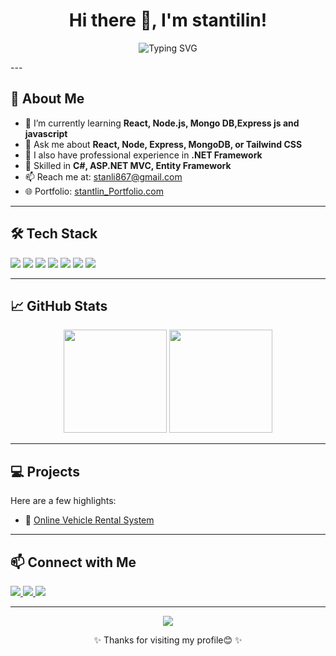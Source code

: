 <!-- Profile README.md -->

<h1 align="center">Hi there 👋, I'm stantilin!</h1>

<p align="center">
  <img src="https://readme-typing-svg.demolab.com?font=Fira+Code&pause=1000&center=true&vCenter=true&width=435&lines=MERN+Stack+Developer;React+%7C+Node.js+%7C+MongoDB+%7C+Express;Building+Beautiful+UIs+%F0%9F%92%BB" alt="Typing SVG" />
</p>
<!-- Lifelong+Learner+%F0%9F%8E%93; -->
---

## 🚀 About Me

<!-- - 🔭 I’m currently working on **[Your Current Project or Freelance]** -->
- 🌱 I’m currently learning **React, Node.js, Mongo DB,Express js and javascript**
- 💬 Ask me about **React, Node, Express, MongoDB, or Tailwind CSS**
- 💼 I also have professional experience in **.NET Framework**
- 🧠 Skilled in **C#, ASP.NET MVC, Entity Framework**
- 📫 Reach me at: [stanli867@gmail.com](stanli867@gmail.com)
- 🌐 Portfolio: [stantlin_Portfolio.com](https://stantlinportfolio.netlify.app/)

---

## 🛠️ Tech Stack

<p align="left">
  <img src="https://img.shields.io/badge/Code-React.js-61DAFB?style=for-the-badge&logo=react&logoColor=black" />
  <img src="https://img.shields.io/badge/Code-Node.js-339933?style=for-the-badge&logo=nodedotjs&logoColor=white" />
  <img src="https://img.shields.io/badge/Code-Express.js-black?style=for-the-badge&logo=express&logoColor=white" />
  <img src="https://img.shields.io/badge/Database-MongoDB-47A248?style=for-the-badge&logo=mongodb&logoColor=white" />
  <img src="https://img.shields.io/badge/Design-Tailwind_CSS-38B2AC?style=for-the-badge&logo=tailwind-css&logoColor=white" />
  <img src="https://img.shields.io/badge/Tool-Git-F05032?style=for-the-badge&logo=git&logoColor=white" />
  <img src="https://img.shields.io/badge/Tool-Postman-FF6C37?style=for-the-badge&logo=postman&logoColor=white" />
</p>

---

## 📈 GitHub Stats

<p align="center">
  <img src="https://github-readme-stats.vercel.app/api?username=yourusername&show_icons=true&theme=tokyonight&hide=prs" height="165" />
  <img src="https://github-readme-stats.vercel.app/api/top-langs/?username=yourusername&layout=compact&theme=tokyonight" height="165" />
</p>

---

## 💻 Projects

Here are a few highlights:

- 🚗 [Online Vehicle Rental System](https://onlinerentauto.netlify.app/)
<!--- 🛒 [React Shopping Cart App](https://github.com/yourusername/shopping-cart)-->
<!-- - 🧁 [MERN Recipe Manager](https://github.com/yourusername/mern-recipes) -->

---

## 📫 Connect with Me

<p align="left">
  <a href="https://linkedin.com/in/stan01in" target="_blank">
    <img src="https://img.shields.io/badge/LinkedIn-blue?style=for-the-badge&logo=linkedin&logoColor=white" />
  </a>
  <a href="stanli867@gmail.com" target="stanli867@gmail.com">
    <img src="https://img.shields.io/badge/Gmail-D14836?style=for-the-badge&logo=gmail&logoColor=white" />
  </a>
  <a href="https://stantlinportfolio.netlify.app/" target="_blank">
    <img src="https://img.shields.io/badge/Portfolio-000000?style=for-the-badge&logo=react&logoColor=white" />
  </a>
</p>

---

<p align="center">
  <img src="https://github-profile-trophy.vercel.app/?username=yourusername&theme=radical&no-frame=true&row=1&column=6" />
</p>

<p align="center">✨ Thanks for visiting my profile😊 ✨</p>
